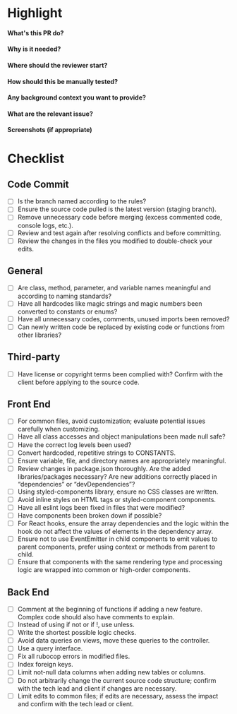 # Highlight

#### What's this PR do?

#### Why is it needed?

#### Where should the reviewer start?

#### How should this be manually tested?

#### Any background context you want to provide?

#### What are the relevant issue?

#### Screenshots (if appropriate)

# Checklist

## Code Commit
- [ ] Is the branch named according to the rules?
- [ ] Ensure the source code pulled is the latest version (staging branch).
- [ ] Remove unnecessary code before merging (excess commented code, console logs, etc.).
- [ ] Review and test again after resolving conflicts and before committing.
- [ ] Review the changes in the files you modified to double-check your edits.

## General
- [ ] Are class, method, parameter, and variable names meaningful and according to naming standards?
- [ ] Have all hardcodes like magic strings and magic numbers been converted to constants or enums?
- [ ] Have all unnecessary codes, comments, unused imports been removed?
- [ ] Can newly written code be replaced by existing code or functions from other libraries?

## Third-party
- [ ] Have license or copyright terms been complied with? Confirm with the client before applying to the source code.

## Front End
- [ ] For common files, avoid customization; evaluate potential issues carefully when customizing.
- [ ] Have all class accesses and object manipulations been made null safe?
- [ ] Have the correct log levels been used?
- [ ] Convert hardcoded, repetitive strings to CONSTANTS.
- [ ] Ensure variable, file, and directory names are appropriately meaningful.
- [ ] Review changes in package.json thoroughly. Are the added libraries/packages necessary? Are new additions correctly placed in “dependencies” or “devDependencies”?
- [ ] Using styled-components library, ensure no CSS classes are written.
- [ ] Avoid inline styles on HTML tags or styled-component components.
- [ ] Have all eslint logs been fixed in files that were modified?
- [ ] Have components been broken down if possible?
- [ ] For React hooks, ensure the array dependencies and the logic within the hook do not affect the values of elements in the dependency array.
- [ ] Ensure not to use EventEmitter in child components to emit values to parent components, prefer using context or methods from parent to child.
- [ ] Ensure that components with the same rendering type and processing logic are wrapped into common or high-order components.

## Back End
- [ ] Comment at the beginning of functions if adding a new feature. Complex code should also have comments to explain.
- [ ] Instead of using if not or if !, use unless.
- [ ] Write the shortest possible logic checks.
- [ ] Avoid data queries on views, move these queries to the controller.
- [ ] Use a query interface.
- [ ] Fix all rubocop errors in modified files.
- [ ] Index foreign keys.
- [ ] Limit not-null data columns when adding new tables or columns.
- [ ] Do not arbitrarily change the current source code structure; confirm with the tech lead and client if changes are necessary.
- [ ] Limit edits to common files; if edits are necessary, assess the impact and confirm with the tech lead or client.
